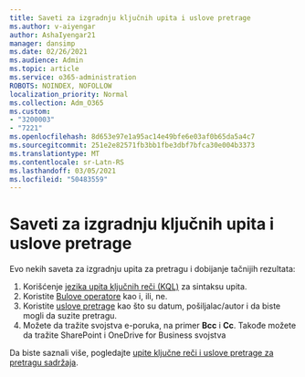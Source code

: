 ```yaml
---
title: Saveti za izgradnju ključnih upita i uslove pretrage
ms.author: v-aiyengar
author: AshaIyengar21
manager: dansimp
ms.date: 02/26/2021
ms.audience: Admin
ms.topic: article
ms.service: o365-administration
ROBOTS: NOINDEX, NOFOLLOW
localization_priority: Normal
ms.collection: Adm_O365
ms.custom:
- "3200003"
- "7221"
ms.openlocfilehash: 8d653e97e1a95ac14e49bfe6e03af0b65da5a4c7
ms.sourcegitcommit: 251e2e82571fb3bb1fbe3dbf7bfca30e004b3373
ms.translationtype: MT
ms.contentlocale: sr-Latn-RS
ms.lasthandoff: 03/05/2021
ms.locfileid: "50483559"
---
```

# <a name="tips-for-building-keyword-queries-and-search-conditions"></a>Saveti za izgradnju ključnih upita i uslove pretrage

Evo nekih saveta za izgradnju upita za pretragu i dobijanje tačnijih rezultata:

1. Korišćenje [jezika upita ključnih reči (KQL)](https://go.microsoft.com/fwlink/?linkid=2101591) za sintaksu upita.
1. Koristite [Bulove operatore](https://go.microsoft.com/fwlink/?linkid=2101592) kao i, ili, ne.
1. Koristite [uslove pretrage](https://go.microsoft.com/fwlink/?linkid=2102410) kao što su datum, pošiljalac/autor i da biste mogli da suzite pretragu.
1. Možete da tražite svojstva e-poruka, na primer **Bcc** i **Cc**. Takođe možete da tražite SharePoint i OneDrive for Business svojstva

Da biste saznali više, pogledajte [upite ključne reči i uslove pretrage za pretragu sadržaja](https://go.microsoft.com/fwlink/?linkid=2102411).
